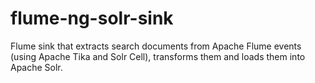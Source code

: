 flume-ng-solr-sink
==================

Flume sink that extracts search documents from Apache Flume events (using Apache Tika and Solr Cell), transforms them and loads them into Apache Solr.